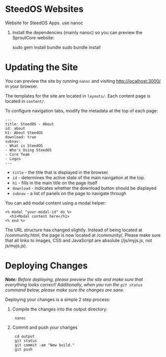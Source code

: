 SteedOS Websites
=========================

Website for SteedOS Apps. use nanoc


1. Install the dependencies (mainly nanoc) so you can preview the SproutCore website:

    sudo gem install bundle
    sudo bundle install

# Updating the Site

You can preview the site by running `nanoc` and visiting
[http://localhost:3000/](http://localhost:3000/) in your browser.

The templates for the site are located in `layouts/`. Each content page is
located in `content/`.

To configure navigation tabs, modify the metadata at the top of each page:

    ---
    title: SteedOS - About
    id: about
    h1: About SteedOS
    download: true
    subnav:
    - What is SteedOS
    - Who's Using SteedOS
    - Core Team
    - Logos
    ---

* `title` - the title that is displayed in the browser.
* `id` - determines the active state of the main navigation at the top.
* `h1` - fills in the main title on the page itself
* `download` - indicates whether the download button should be displayed
* `subnav` - a list of panels on the page to navigate through

You can add modal content using a modal helper:

    <% modal "your-modal-id" do %>
      <h1>Modal content here</h1>
    <% end %>

The URL structure has changed slightly. Instead of being located at /community.html,
the page is now located at /community/. Please make sure that all links to images, CSS
and JavaScript are absolute (/js/myjs.js, not js/myjs.js).

# Deploying Changes

_**Note:** Before deploying, please preview the site and make sure that everything looks
correct! Additionally, when you run the `git status` command below, please make sure the
changes are sane._

Deploying your changes is a simple 2 step process:

1. Compile the changes into the output directory:

        nanoc

1. Commit and push your changes

        cd output
        git status
        git commit -am "New build."
        git push